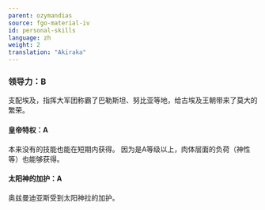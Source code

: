 ```yaml
---
parent: ozymandias
source: fgo-material-iv
id: personal-skills
language: zh
weight: 2
translation: "Akiraka"
---
```


### 领导力：B

支配埃及，指挥大军团称霸了巴勒斯坦、努比亚等地，给古埃及王朝带来了莫大的繁荣。

#### 皇帝特权：A

本来没有的技能也能在短期内获得。
因为是A等级以上，肉体层面的负荷（神性等）也能够获得。

#### 太阳神的加护：A

奥兹曼迪亚斯受到太阳神拉的加护。
